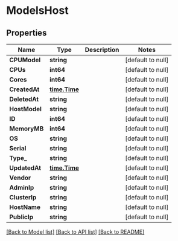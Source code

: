 # ModelsHost

## Properties
Name | Type | Description | Notes
------------ | ------------- | ------------- | -------------
**CPUModel** | **string** |  | [default to null]
**CPUs** | **int64** |  | [default to null]
**Cores** | **int64** |  | [default to null]
**CreatedAt** | [**time.Time**](time.Time.md) |  | [default to null]
**DeletedAt** | **string** |  | [default to null]
**HostModel** | **string** |  | [default to null]
**ID** | **int64** |  | [default to null]
**MemoryMB** | **int64** |  | [default to null]
**OS** | **string** |  | [default to null]
**Serial** | **string** |  | [default to null]
**Type_** | **string** |  | [default to null]
**UpdatedAt** | [**time.Time**](time.Time.md) |  | [default to null]
**Vendor** | **string** |  | [default to null]
**AdminIp** | **string** |  | [default to null]
**ClusterIp** | **string** |  | [default to null]
**HostName** | **string** |  | [default to null]
**PublicIp** | **string** |  | [default to null]

[[Back to Model list]](../README.md#documentation-for-models) [[Back to API list]](../README.md#documentation-for-api-endpoints) [[Back to README]](../README.md)


